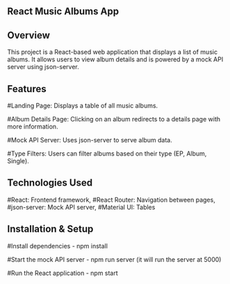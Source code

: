 ## React Music Albums App ##

## Overview
This project is a React-based web application that displays a list of music albums. It allows users to view album details and is powered by a mock API server using json-server.

## Features
#Landing Page: Displays a table of all music albums.

#Album Details Page: Clicking on an album redirects to a details page with more information.

#Mock API Server: Uses json-server to serve album data.

#Type Filters: Users can filter albums based on their type (EP, Album, Single).

## Technologies Used 
#React: Frontend framework,
#React Router: Navigation between pages,
#json-server: Mock API server,
#Material UI: Tables

## Installation & Setup 

#Install dependencies - npm install 

#Start the mock API server - npm run server (it will run the server at 5000)

#Run the React application - npm start  
